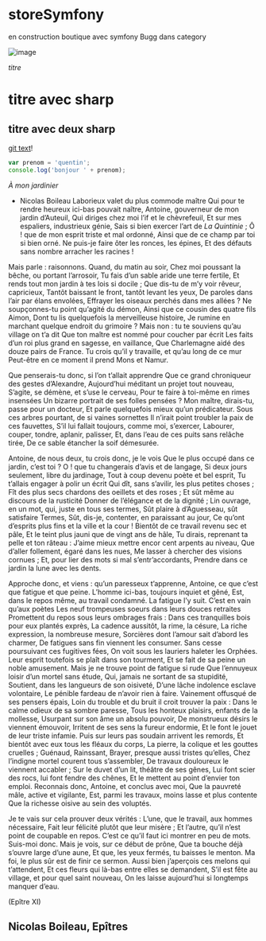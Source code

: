 # storeSymfony

en construction 
boutique avec symfony Bugg dans category

![image](https://user-images.githubusercontent.com/79139846/116528809-8904d980-a8dc-11eb-902f-254f3195333d.png)

*titre*

# titre avec sharp
## titre avec deux sharp

[git text](https://github.com/Simplonline-foad/utiliser-markdown)!

```javascript
var prenom = 'quentin';
console.log('bonjour ' + prenom);
```

_À mon jardinier_
* Nicolas Boileau
Laborieux valet du plus commode maître
Qui pour te rendre heureux ici-bas pouvait naître,
Antoine, gouverneur de mon jardin d’Auteuil,
Qui diriges chez moi l’if et le chèvrefeuil,
Et sur mes espaliers, industrieux génie,
Sais si bien exercer l’art de *La Quintinie* ;
Ô ! que de mon esprit triste et mal ordonné,
Ainsi que de ce champ par toi si bien orné.
Ne puis-je faire ôter les ronces, les épines,
Et des défauts sans nombre arracher les racines !

Mais parle : raisonnons. Quand, du matin au soir,
Chez moi poussant la bêche, ou portant l’arrosoir,
Tu fais d’un sable aride une terre fertile,
Et rends tout mon jardin à tes lois si docile ;
Que dis-tu de m’y voir rêveur, capricieux,
Tantôt baissant le front, tantôt levant les yeux,
De paroles dans l’air par élans envolées,
Effrayer les oiseaux perchés dans mes allées ?
Ne soupçonnes-tu point qu’agité du démon,
Ainsi que ce cousin des quatre fils Aimon,
Dont tu lis quelquefois la merveilleuse histoire,
Je rumine en marchant quelque endroit du grimoire ?
Mais non : tu te souviens qu’au village on t’a dit
Que ton maître est nommé pour coucher par écrit
Les faits d’un roi plus grand en sagesse, en vaillance,
Que Charlemagne aidé des douze pairs de France.
Tu crois qu’il y travaille, et qu’au long de ce mur
Peut-être en ce moment il prend Mons et Namur.

Que penserais-tu donc, si l’on t’allait apprendre
Que ce grand chroniqueur des gestes d’Alexandre,
Aujourd’hui méditant un projet tout nouveau,
S’agite, se démène, et s’use le cerveau,
Pour te faire à toi-même en rimes insensées
Un bizarre portrait de ses folles pensées ?
Mon maître, dirais-tu, passe pour un docteur,
Et parle quelquefois mieux qu’un prédicateur.
Sous ces arbres pourtant, de si vaines sornettes
Il n’irait point troubler la paix de ces fauvettes,
S’il lui fallait toujours, comme moi, s’exercer,
Labourer, couper, tondre, aplanir, palisser,
Et, dans l’eau de ces puits sans relâche tirée,
De ce sable étancher la soif démesurée.

Antoine, de nous deux, tu crois donc, je le vois
Que le plus occupé dans ce jardin, c’est toi ?
O ! que tu changerais d’avis et de langage,
Si deux jours seulement, libre du jardinage,
Tout à coup devenu poète et bel esprit,
Tu t’allais engager à polir un écrit
Qui dît, sans s’avilir, les plus petites choses ;
Fît des plus secs chardons des oeillets et des roses ;
Et sût même au discours de la rusticité
Donner de l’élégance et de la dignité ;
Lin ouvrage, en un mot, qui, juste en tous ses termes,
Sût plaire à d’Aguesseau, sût satisfaire Termes,
Sût, dis-je, contenter, en paraissant au jour,
Ce qu’ont d’esprits plus fins et la ville et la cour !
Bientôt de ce travail revenu sec et pâle,
Et le teint plus jauni que de vingt ans de hâle,
Tu dirais, reprenant ta pelle et ton râteau :
J’aime mieux mettre encor cent arpents au niveau,
Que d’aller follement, égaré dans les nues,
Me lasser à chercher des visions cornues ;
Et, pour lier des mots si mal s’entr’accordants,
Prendre dans ce jardin la lune avec les dents.

Approche donc, et viens : qu’un paresseux t’apprenne,
Antoine, ce que c’est que fatigue et que peine.
L’homme ici-bas, toujours inquiet et gêné,
Est, dans le repos même, au travail condamné.
La fatigue l’y suit. C’est en vain qu’aux poètes
Les neuf trompeuses soeurs dans leurs douces retraites
Promettent du repos sous leurs ombrages frais :
Dans ces tranquilles bois pour eux plantés exprès,
La cadence aussitôt, la rime, la césure,
La riche expression, la nombreuse mesure,
Sorcières dont l’amour sait d’abord les charmer,
De fatigues sans fin viennent les consumer.
Sans cesse poursuivant ces fugitives fées,
On voit sous les lauriers haleter les Orphées.
Leur esprit toutefois se plaît dans son tourment,
Et se fait de sa peine un noble amusement.
Mais je ne trouve point de fatigue si rude
Que l’ennuyeux loisir d’un mortel sans étude,
Qui, jamais ne sortant de sa stupidité,
Soutient, dans les langueurs de son oisiveté,
D’une lâche indolence esclave volontaire,
Le pénible fardeau de n’avoir rien à faire.
Vainement offusqué de ses pensers épais,
Loin du trouble et du bruit il croit trouver la paix :
Dans le calme odieux de sa sombre paresse,
Tous les honteux plaisirs, enfants de la mollesse,
Usurpant sur son âme un absolu pouvoir,
De monstrueux désirs le viennent émouvoir,
Irritent de ses sens la fureur endormie,
Et le font le jouet de leur triste infamie.
Puis sur leurs pas soudain arrivent les remords,
Et bientôt avec eux tous les fléaux du corps,
La pierre, la colique et les gouttes cruelles ;
Guénaud, Rainssant, Brayer, presque aussi tristes qu’elles,
Chez l’indigne mortel courent tous s’assembler,
De travaux douloureux le viennent accabler ;
Sur le duvet d’un lit, théâtre de ses gênes,
Lui font scier des rocs, lui font fendre des chênes,
Et le mettent au point d’envier ton emploi.
Reconnais donc, Antoine, et conclus avec moi,
Que la pauvreté mâle, active et vigilante,
Est, parmi les travaux, moins lasse et plus contente
Que la richesse oisive au sein des voluptés.

Je te vais sur cela prouver deux vérités :
L’une, que le travail, aux hommes nécessaire,
Fait leur félicité plutôt que leur misère ;
Et l’autre, qu’il n’est point de coupable en repos.
C’est ce qu’il faut ici montrer en peu de mots.
Suis-moi donc. Mais je vois, sur ce début de prône,
Que ta bouche déjà s’ouvre large d’une aune,
Et que, les yeux fermés, tu baisses le menton.
Ma foi, le plus sûr est de finir ce sermon.
Aussi bien j’aperçois ces melons qui t’attendent,
Et ces fleurs qui là-bas entre elles se demandent,
S’il est fête au village, et pour quel saint nouveau,
On les laisse aujourd’hui si longtemps manquer d’eau.

(Epître XI)

Nicolas Boileau, Epîtres
------------------------------------------
